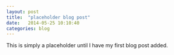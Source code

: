 ```yaml
---
layout: post
title:  "placeholder blog post"
date:   2014-05-25 10:10:40
categories: blog
---
```


This is simply a placeholder until I have my first blog post added.